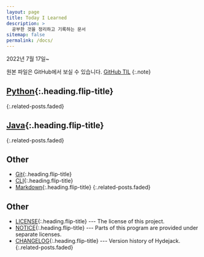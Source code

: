 ```yaml
---
layout: page
title: Today I Learned
description: >
  공부한 것을 정리하고 기록하는 문서
sitemap: false
permalink: /docs/
---
```


2022년 7월 17일~

원본 파일은 GitHub에서 보실 수 있습니다. [GitHub TIL](https://github.com/Jeeyoun-S/Jeeyoun-S.github.io/tree/master/docs) {:.note} 

## [Python]{:.heading.flip-title}
{:.related-posts.faded}

## [Java]{:.heading.flip-title}
{:.related-posts.faded}

## Other
* [Git]{:.heading.flip-title}
* [CLI]{:.heading.flip-title}
* [Markdown]{:.heading.flip-title}
{:.related-posts.faded}

## Other
* [LICENSE]{:.heading.flip-title} --- The license of this project.
* [NOTICE]{:.heading.flip-title} --- Parts of this program are provided under separate licenses.
* [CHANGELOG]{:.heading.flip-title} --- Version history of Hydejack.
{:.related-posts.faded}

[advanced]: advanced.md
[LICENSE]: ../LICENSE.md
[NOTICE]: ../NOTICE.md
[CHANGELOG]: ../CHANGELOG.md
[Python]: /python/
[Java]: /Java/
[Markdown]: Markdown.md
[CLI]: CLI.md
[Git]: Git.md
